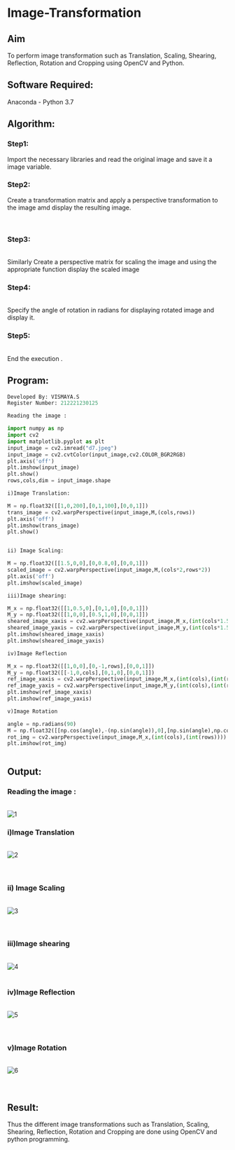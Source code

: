 # Image-Transformation
## Aim
To perform image transformation such as Translation, Scaling, Shearing, Reflection, Rotation and Cropping using OpenCV and Python.

## Software Required:
Anaconda - Python 3.7

## Algorithm:
### Step1: 
Import the necessary libraries and read the original image and save it a image variable.
<br>

### Step2:
Create a transformation matrix and apply a perspective transformation to the image amd display the resulting image.

<br>

### Step3:
<br>Similarly Create a perspective matrix for scaling the image and using the appropriate function display the scaled image

### Step4:
<br> Specify the angle of rotation in radians for displaying rotated image and display it.

### Step5:
<br> End the execution .

## Program:
```python
Developed By: VISMAYA.S
Register Number: 212221230125

Reading the image : 

import numpy as np
import cv2
import matplotlib.pyplot as plt
input_image = cv2.imread("d7.jpeg")
input_image = cv2.cvtColor(input_image,cv2.COLOR_BGR2RGB)
plt.axis('off')
plt.imshow(input_image)
plt.show()
rows,cols,dim = input_image.shape

i)Image Translation:

M = np.float32([[1,0,200],[0,1,100],[0,0,1]])
trans_image = cv2.warpPerspective(input_image,M,(cols,rows))
plt.axis('off')
plt.imshow(trans_image)
plt.show()


ii) Image Scaling:

M = np.float32([[1.5,0,0],[0,0.8,0],[0,0,1]])
scaled_image = cv2.warpPerspective(input_image,M,(cols*2,rows*2))
plt.axis('off')
plt.imshow(scaled_image)

iii)Image shearing:

M_x = np.float32([[1,0.5,0],[0,1,0],[0,0,1]])
M_y = np.float32([[1,0,0],[0.5,1,0],[0,0,1]])
sheared_image_xaxis = cv2.warpPerspective(input_image,M_x,(int(cols*1.5),(int(rows*1.5))))
sheared_image_yaxis = cv2.warpPerspective(input_image,M_y,(int(cols*1.5),(int(rows*1.5))))
plt.imshow(sheared_image_xaxis)
plt.imshow(sheared_image_yaxis)

iv)Image Reflection

M_x = np.float32([[1,0,0],[0,-1,rows],[0,0,1]])
M_y = np.float32([[-1,0,cols],[0,1,0],[0,0,1]])
ref_image_xaxis = cv2.warpPerspective(input_image,M_x,(int(cols),(int(rows))))
ref_image_yaxis = cv2.warpPerspective(input_image,M_y,(int(cols),(int(rows))))
plt.imshow(ref_image_xaxis)
plt.imshow(ref_image_yaxis)

v)Image Rotation

angle = np.radians(90)
M = np.float32([[np.cos(angle),-(np.sin(angle)),0],[np.sin(angle),np.cos(angle),0],[0,0,1]])
rot_img = cv2.warpPerspective(input_image,M_x,(int(cols),(int(rows))))
plt.imshow(rot_img)



```
## Output:

### Reading the image :

<br>![1](https://user-images.githubusercontent.com/93427210/230443097-d650aaea-85b6-429e-aad4-1bd6eebc58e4.png)

### i)Image Translation
<br>![2](https://user-images.githubusercontent.com/93427210/230443152-5036972e-15a9-487e-b4fa-fc25de03a740.png)
<br>
<br>
<br>

### ii) Image Scaling
<br> ![3](https://user-images.githubusercontent.com/93427210/230443185-bf0f1e0c-94d2-46ed-b7b1-601f790083a9.png)
<br>
<br>
<br>


### iii)Image shearing
<br>![4](https://user-images.githubusercontent.com/93427210/230443214-cbb79855-baa3-45a5-ac83-5c073ef91814.png)
<br>
<br>


### iv)Image Reflection
<br> ![5](https://user-images.githubusercontent.com/93427210/230443248-89360dc1-837f-44e9-9313-959a6c9551f3.png)
<br>
<br>
<br>



### v)Image Rotation
<br>![6](https://user-images.githubusercontent.com/93427210/230443283-5cdb250a-d511-4239-83b3-697f35366882.png)
<br>
<br>
<br>






## Result: 

Thus the different image transformations such as Translation, Scaling, Shearing, Reflection, Rotation and Cropping are done using OpenCV and python programming.

